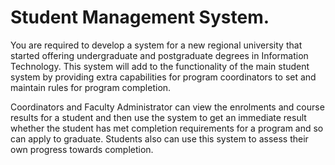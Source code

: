 # Student Management System.

You are required to develop a system for a new regional university that started offering
undergraduate and postgraduate degrees in Information Technology. This system will add to
the functionality of the main student system by providing extra capabilities for program
coordinators to set and maintain rules for program completion.

Coordinators and Faculty Administrator can view the
enrolments and course results for a student and then use the
system to get an immediate result whether the student has met
completion requirements for a program and so can apply to
graduate. Students also can use this system to assess their own
progress towards completion. 
